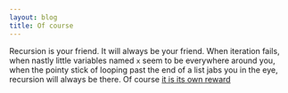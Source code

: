 ```yaml
---
layout: blog
title: Of course
---
```


Recursion is your friend.  It will always be your friend.  When
iteration fails, when nastly little variables named `x` seem to be
everywhere around you, when the pointy stick of looping past the end
of a list jabs you in the eye, recursion will always be there.
Of course [it is its own reward](http://xkcd.com/1270/)
